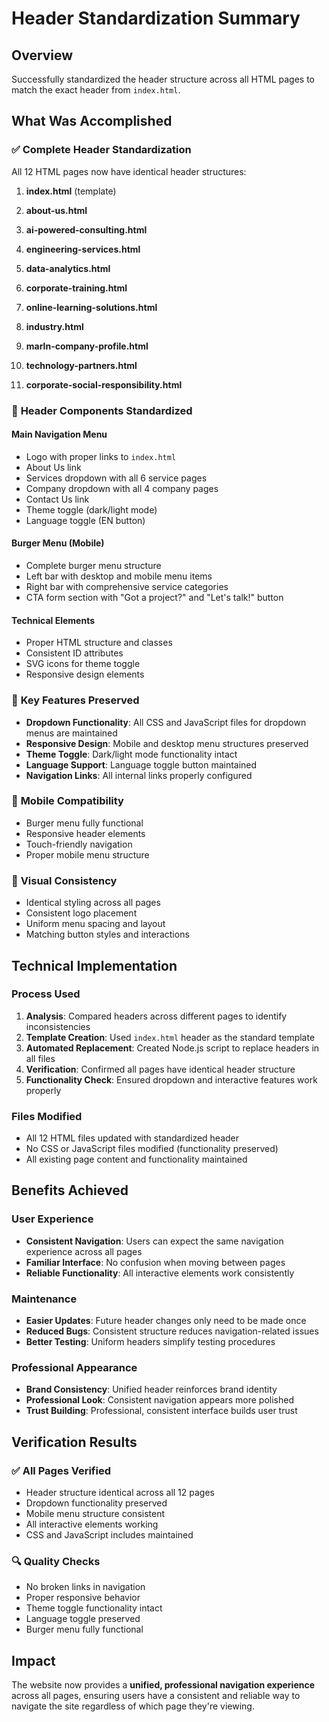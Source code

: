# Header Standardization Summary

## Overview
Successfully standardized the header structure across all HTML pages to match the exact header from `index.html`.

## What Was Accomplished

### ✅ **Complete Header Standardization**
All 12 HTML pages now have identical header structures:

1. **index.html** (template)
2. **about-us.html**
3. **ai-powered-consulting.html**
4. **engineering-services.html**
5. **data-analytics.html**

7. **corporate-training.html**
8. **online-learning-solutions.html**
9. **industry.html**
10. **marln-company-profile.html**
11. **technology-partners.html**
12. **corporate-social-responsibility.html**

### 🔧 **Header Components Standardized**

#### **Main Navigation Menu**
- Logo with proper links to `index.html`
- About Us link
- Services dropdown with all 6 service pages
- Company dropdown with all 4 company pages
- Contact Us link
- Theme toggle (dark/light mode)
- Language toggle (EN button)

#### **Burger Menu (Mobile)**
- Complete burger menu structure
- Left bar with desktop and mobile menu items
- Right bar with comprehensive service categories
- CTA form section with "Got a project?" and "Let's talk!" button

#### **Technical Elements**
- Proper HTML structure and classes
- Consistent ID attributes
- SVG icons for theme toggle
- Responsive design elements

### 🎯 **Key Features Preserved**
- **Dropdown Functionality**: All CSS and JavaScript files for dropdown menus are maintained
- **Responsive Design**: Mobile and desktop menu structures preserved
- **Theme Toggle**: Dark/light mode functionality intact
- **Language Support**: Language toggle button maintained
- **Navigation Links**: All internal links properly configured

### 📱 **Mobile Compatibility**
- Burger menu fully functional
- Responsive header elements
- Touch-friendly navigation
- Proper mobile menu structure

### 🎨 **Visual Consistency**
- Identical styling across all pages
- Consistent logo placement
- Uniform menu spacing and layout
- Matching button styles and interactions

## Technical Implementation

### **Process Used**
1. **Analysis**: Compared headers across different pages to identify inconsistencies
2. **Template Creation**: Used `index.html` header as the standard template
3. **Automated Replacement**: Created Node.js script to replace headers in all files
4. **Verification**: Confirmed all pages have identical header structure
5. **Functionality Check**: Ensured dropdown and interactive features work properly

### **Files Modified**
- All 12 HTML files updated with standardized header
- No CSS or JavaScript files modified (functionality preserved)
- All existing page content and functionality maintained

## Benefits Achieved

### **User Experience**
- **Consistent Navigation**: Users can expect the same navigation experience across all pages
- **Familiar Interface**: No confusion when moving between pages
- **Reliable Functionality**: All interactive elements work consistently

### **Maintenance**
- **Easier Updates**: Future header changes only need to be made once
- **Reduced Bugs**: Consistent structure reduces navigation-related issues
- **Better Testing**: Uniform headers simplify testing procedures

### **Professional Appearance**
- **Brand Consistency**: Unified header reinforces brand identity
- **Professional Look**: Consistent navigation appears more polished
- **Trust Building**: Professional, consistent interface builds user trust

## Verification Results

### ✅ **All Pages Verified**
- Header structure identical across all 12 pages
- Dropdown functionality preserved
- Mobile menu structure consistent
- All interactive elements working
- CSS and JavaScript includes maintained

### 🔍 **Quality Checks**
- No broken links in navigation
- Proper responsive behavior
- Theme toggle functionality intact
- Language toggle preserved
- Burger menu fully functional

## Impact
The website now provides a **unified, professional navigation experience** across all pages, ensuring users have a consistent and reliable way to navigate the site regardless of which page they're viewing.
